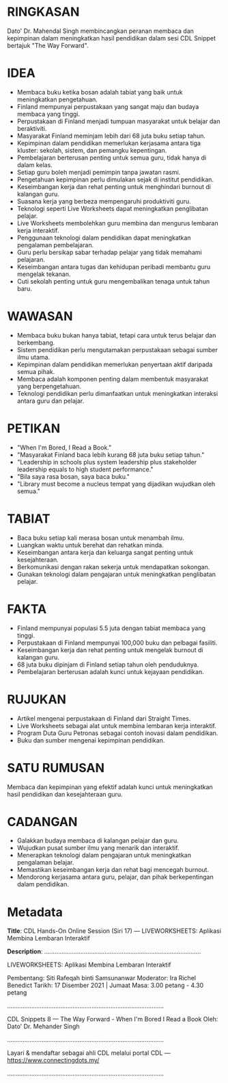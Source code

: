 # RINGKASAN
Dato' Dr. Mahendal Singh membincangkan peranan membaca dan kepimpinan dalam meningkatkan hasil pendidikan dalam sesi CDL Snippet bertajuk "The Way Forward".

# IDEA
- Membaca buku ketika bosan adalah tabiat yang baik untuk meningkatkan pengetahuan.
- Finland mempunyai perpustakaan yang sangat maju dan budaya membaca yang tinggi.
- Perpustakaan di Finland menjadi tumpuan masyarakat untuk belajar dan beraktiviti.
- Masyarakat Finland meminjam lebih dari 68 juta buku setiap tahun.
- Kepimpinan dalam pendidikan memerlukan kerjasama antara tiga kluster: sekolah, sistem, dan pemangku kepentingan.
- Pembelajaran berterusan penting untuk semua guru, tidak hanya di dalam kelas.
- Setiap guru boleh menjadi pemimpin tanpa jawatan rasmi.
- Pengetahuan kepimpinan perlu dimulakan sejak di institut pendidikan.
- Keseimbangan kerja dan rehat penting untuk menghindari burnout di kalangan guru.
- Suasana kerja yang berbeza mempengaruhi produktiviti guru.
- Teknologi seperti Live Worksheets dapat meningkatkan penglibatan pelajar.
- Live Worksheets membolehkan guru membina dan mengurus lembaran kerja interaktif.
- Penggunaan teknologi dalam pendidikan dapat meningkatkan pengalaman pembelajaran.
- Guru perlu bersikap sabar terhadap pelajar yang tidak memahami pelajaran.
- Keseimbangan antara tugas dan kehidupan peribadi membantu guru mengelak tekanan.
- Cuti sekolah penting untuk guru mengembalikan tenaga untuk tahun baru.

# WAWASAN
- Membaca buku bukan hanya tabiat, tetapi cara untuk terus belajar dan berkembang.
- Sistem pendidikan perlu mengutamakan perpustakaan sebagai sumber ilmu utama.
- Kepimpinan dalam pendidikan memerlukan penyertaan aktif daripada semua pihak.
- Membaca adalah komponen penting dalam membentuk masyarakat yang berpengetahuan.
- Teknologi pendidikan perlu dimanfaatkan untuk meningkatkan interaksi antara guru dan pelajar.

# PETIKAN
- "When I'm Bored, I Read a Book."
- "Masyarakat Finland baca lebih kurang 68 juta buku setiap tahun."
- "Leadership in schools plus system leadership plus stakeholder leadership equals to high student performance."
- "Bila saya rasa bosan, saya baca buku."
- "Library must become a nucleus tempat yang dijadikan wujudkan oleh semua."

# TABIAT
- Baca buku setiap kali merasa bosan untuk menambah ilmu.
- Luangkan waktu untuk berehat dan rehatkan minda.
- Keseimbangan antara kerja dan keluarga sangat penting untuk kesejahteraan.
- Berkomunikasi dengan rakan sekerja untuk mendapatkan sokongan.
- Gunakan teknologi dalam pengajaran untuk meningkatkan penglibatan pelajar.

# FAKTA
- Finland mempunyai populasi 5.5 juta dengan tabiat membaca yang tinggi.
- Perpustakaan di Finland mempunyai 100,000 buku dan pelbagai fasiliti.
- Keseimbangan kerja dan rehat penting untuk mengelak burnout di kalangan guru.
- 68 juta buku dipinjam di Finland setiap tahun oleh penduduknya.
- Pembelajaran berterusan adalah kunci untuk kejayaan pendidikan.

# RUJUKAN
- Artikel mengenai perpustakaan di Finland dari Straight Times.
- Live Worksheets sebagai alat untuk membina lembaran kerja interaktif.
- Program Duta Guru Petronas sebagai contoh inovasi dalam pendidikan.
- Buku dan sumber mengenai kepimpinan pendidikan.

# SATU RUMUSAN
Membaca dan kepimpinan yang efektif adalah kunci untuk meningkatkan hasil pendidikan dan kesejahteraan guru.

# CADANGAN
- Galakkan budaya membaca di kalangan pelajar dan guru.
- Wujudkan pusat sumber ilmu yang menarik dan interaktif.
- Menerapkan teknologi dalam pengajaran untuk meningkatkan pengalaman belajar.
- Memastikan keseimbangan kerja dan rehat bagi mencegah burnout.
- Mendorong kerjasama antara guru, pelajar, dan pihak berkepentingan dalam pendidikan.

# Metadata
**Title**: CDL Hands-On Online Session (Siri 17) — LIVEWORKSHEETS: Aplikasi Membina Lembaran Interaktif

**Description**: ...........................................................................................

LIVEWORKSHEETS: Aplikasi Membina Lembaran Interaktif

Pembentang: Siti Rafeqah binti Samsunanwar 
Moderator: Ira Richel Benedict 
Tarikh: 17 Disember 2021   |   Jumaat
Masa: 3.00 petang - 4.30 petang

...........................................................................................

CDL Snippets 8 — The Way Forward - When I'm Bored I Read a Book
Oleh: Dato' Dr. Mehander Singh

...........................................................................................

Layari & mendaftar sebagai ahli CDL melalui portal CDL — https://www.connectingdots.my/

...........................................................................................